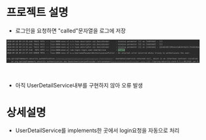 # 프로젝트 설명
* 로그인을 요청하면 "called"문자열을 로그에 저장 

![연동결과](./imgs/연동.png)

<br>

* 아직 UserDetailService내부를 구현하지 않아 오류 발생

# 상세설명
* UserDetailService를 implements한 곳에서 login요청을 자동으로 처리